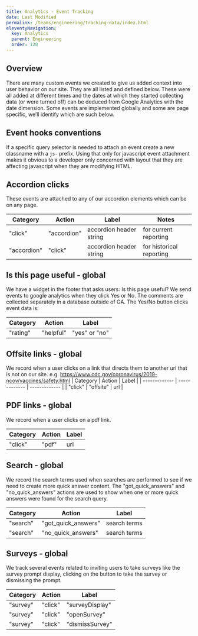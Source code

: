 ```yaml
---
title: Analytics - Event Tracking
date: Last Modified 
permalink: /teams/engineering/tracking-data/index.html
eleventyNavigation:
  key: Analytics
  parent: Engineering
  order: 120
---
```

## Overview
There are many custom events we created to give us added context into user behavior on our site. They are all listed and defined below. These were all added at different times and the dates at which they started collecting data (or were turned off) can be deduced from Google Analytics with the date dimension. Some events are implemented globally and some are page specific, we’ll identify which are such below.  

## Event hooks conventions

If a specific query selector is needed to attach an event create a new classname with a ```js-``` prefix. Using that only for javascript event attachment makes it obvious to a developer only concerned with layout that they are affecting javascript when they are modifying HTML.

## Accordion clicks

These events are attached to any of our accordion elements which can be on any page.

| Category  | Action | Label | Notes |
| ------------- | ------------- | ------------- | ------------- |
| "click"  | "accordion"  | accordion header string  | for current reporting |
| "accordion"  | "click"  | accordion header string  | for historical reporting |


## Is this page useful - global

We have a widget in the footer that asks users: Is this page useful? We send events to google analytics when they click Yes or No. The comments are collected separately in a database outside of GA. The Yes/No button clicks event data is:

| Category  | Action | Label |
| ------------- | ------------- | ------------- |
| "rating"  | "helpful"  | "yes" or "no"  |

## Offsite links - global

We record when a user clicks on a link that directs them to another url that is not on our site. e.g. https://www.cdc.gov/coronavirus/2019-ncov/vaccines/safety.html
| Category  | Action | Label |
| ------------- | ------------- | ------------- |
| "click"  | "offsite"  | url  |

## PDF links - global

We record when a user clicks on a pdf link.

| Category  | Action | Label |
| ------------- | ------------- | ------------- |
| "click"  | "pdf"  | url  |

## Search - global

We record the search terms used when searches are performed to see if we need to create more quick answer content. The "got_quick_answers" and "no_quick_answers" actions are used to show when one or more quick answers were found for the search query.

| Category  | Action | Label |
| ------------- | ------------- | ------------- |
| "search"  | "got_quick_answers"  | search terms  |
| "search"  | "no_quick_answers"  | search terms  |


## Surveys - global

We track several events related to inviting users to take surveys like the survey prompt display, clicking on the button to take the survey or dismissing the prompt.

| Category  | Action | Label |
| ------------- | ------------- | ------------- |
| "survey"  | "click"  | "surveyDisplay"  |
| "survey"  | "click"  | "openSurvey"  |
| "survey"  | "click"  | "dismissSurvey"  |
